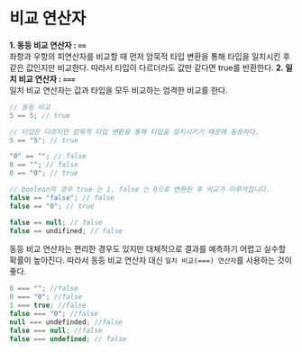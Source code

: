 # 비교 연산자

**1. 동등 비교 연산자 : `==`**
   <br>
   좌항과 우항의 피연산자를 비교할 때 먼저 암묵적 타입 변환을 통해 타입을 일치시킨 후 같은 값인지만 비교한다. 따라서 타입이 다르더라도 값만 같다면 true를 반환한다.
**2. 일치 비교 연산자 : `===`**
   <br>
   일치 비교 연산자는 값과 타입을 모두 비교하는 엄격한 비교를 한다.

```javascript
// 동등 비교
5 == 5; // true

// 타입은 다르지만 암묵적 타입 변환을 통해 타입을 일치시키기 때문에 동등하다.
5 == "5"; // true
```

```javascript
"0" == ""; // false
0 == ""; // false
0 == "0"; // true

// boolean의 경우 true 는 1, false 는 0으로 변환된 후 비교가 이루어집니다.
false == "false"; // false
false == "0"; // true

false == null; // false
false == undifined; // false
```

동등 비교 연산자는 편리한 경우도 있지만 대체적으로 결과를 예측하기 어렵고 실수할 확률이 높아진다.
따라서 동등 비교 연산자 대신 `일치 비교(===) 연산자`를 사용하는 것이 좋다.

```javascript
0 === ""; //false
0 === "0"; //false
1 === true; //false
false === "0"; //false
null === undefinded; //false
false === null; //false
false === undefined; // false
```
